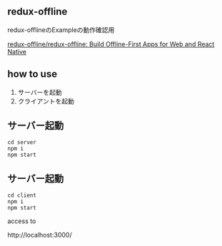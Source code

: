


## redux-offline

redux-offlineのExampleの動作確認用

[redux-offline/redux-offline: Build Offline-First Apps for Web and React Native](https://github.com/redux-offline/redux-offline)




## how to use

1. サーバーを起動
2. クライアントを起動



## サーバー起動

```
cd server
npm i
npm start
```


## サーバー起動

```
cd client
npm i
npm start
```


access to

http://localhost:3000/


